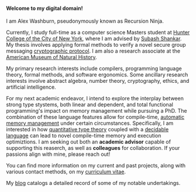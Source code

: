 #### Welcome to my digital domain!

I am Alex Washburn, pseudonymously known as Recursion Ninja.

Currently, I study full-time as a computer science Masters student at [Hunter College of the City of New York](http://www.hunter.cuny.edu/csci/computer-science-masters), where I am advised by [Subash Shankar](https://www.compsci.hunter.cuny.edu/~sshankar).
My thesis involves applying formal methods to verify a novel secure group messaging [cryptographic protocol](https://doi.org/10.1007/978-3-030-56784-2_9).
I am also a research associate at the [American Museum of Natural History](https://www.amnh.org/research/computational-sciences).

My primary research interests include compilers, programming language theory, formal methods, and software ergonomics.
Some ancillary research interests involve abstract algebra, number theory, cryptography, ethics, and artificial intelligence.

For my next academic endeavor, I intend to explore the interplay between strong type stystems, both linear and dependent, and total functional programming's impact on memory management while pursuing a PhD.
The combination of these language features allow for compile-time, [automatic memory management](https://doi.org/10.1145/292540.292564)  under certain circumstances.
Specifically, I am interested in how [quantitative type theory](https://doi.org/10.1145/3209108.3209189) coupled with a [decidable language](https://en.wikipedia.org/wiki/Recursive_language) can lead to novel compile-time memory and execution optimiztions.
I am seeking out both an **academic advisor** capable of supporting this reaserch, as well as **colleagues** for collaboration.
If your passions align with mine, please reach out!


You can find more information on my current and past projects, along with various contact methods, on my [curriculum vitae](/cv.html).

My [blog](/blog.html) catalogs a detailed record of some of my notable undertakings.
